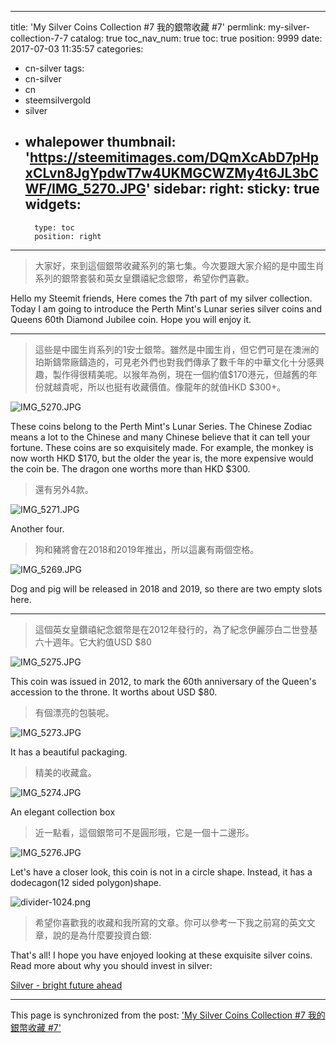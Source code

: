 
---
title: 'My Silver Coins Collection #7 我的銀幣收藏 #7'
permlink: my-silver-collection-7-7
catalog: true
toc_nav_num: true
toc: true
position: 9999
date: 2017-07-03 11:35:57
categories:
- cn-silver
tags:
- cn-silver
- cn
- steemsilvergold
- silver
- whalepower
thumbnail: 'https://steemitimages.com/DQmXcAbD7pHpxCLvn8JgYpdwT7w4UKMGCWZMy4t6JL3bCWF/IMG_5270.JPG'
sidebar:
    right:
        sticky: true
widgets:
    -
        type: toc
        position: right
---


> 大家好，來到這個銀幣收藏系列的第七集。今次要跟大家介紹的是中國生肖系列的銀幣套裝和英女皇鑽禧紀念銀幣，希望你們喜歡。

Hello my Steemit friends,
Here comes the 7th part of my silver collection. Today I am going to introduce the Perth Mint's Lunar series silver coins and Queens 60th Diamond Jubilee coin. Hope you will enjoy it.

<hr>



> 這些是中國生肖系列的1安士銀幣。雖然是中國生肖，但它們可是在澳洲的珀斯鑄幣廠鑄造的，可見老外們也對我們傳承了數千年的中華文化十分感興趣，製作得很精美呢。以猴年為例，現在一個約值$170港元，但越舊的年份就越貴呢，所以也挺有收藏價值。像龍年的就值HKD $300+。


![IMG_5270.JPG](https://steemitimages.com/DQmXcAbD7pHpxCLvn8JgYpdwT7w4UKMGCWZMy4t6JL3bCWF/IMG_5270.JPG)

These coins belong to the Perth Mint's Lunar Series. The Chinese Zodiac means a lot to the Chinese and many Chinese believe that it can tell your fortune. These coins are so exquisitely made. For example, the monkey is now worth HKD $170, but the older the year is, the more expensive would the coin be. The dragon one worths more than HKD $300.

> 還有另外4款。

![IMG_5271.JPG](https://steemitimages.com/DQmXXDkShBecg7pfzaGLq3s8kri6tQTPLcNwF2xRpthn4Km/IMG_5271.JPG)

Another four.

> 狗和豬將會在2018和2019年推出，所以這裏有兩個空格。

![IMG_5269.JPG](https://steemitimages.com/DQmW4Qf7paXpT3fDD8HcQG655s3rkBCPSkfkvZagynkhTdm/IMG_5269.JPG)

Dog and pig will be released in 2018 and 2019, so there are two empty slots here.



<hr>


> 這個英女皇鑽禧紀念銀幣是在2012年發行的，為了紀念伊麗莎白二世登基六十週年。它大約值USD $80 

![IMG_5275.JPG](https://steemitimages.com/DQmVbrW79cdoZ7Wkc2KNyEPVDhX5AEGw5AtjJKkVWid2Dxx/IMG_5275.JPG)

This coin was issued in 2012, to mark the 60th anniversary of the Queen's accession to the throne. It worths about USD $80.

> 有個漂亮的包裝呢。

![IMG_5273.JPG](https://steemitimages.com/DQmUDwCHXAXdigf7n29XTZDDbEZCowEzWp3WHgyj76QUCwt/IMG_5273.JPG)

It has a beautiful packaging.


> 精美的收藏盒。


![IMG_5274.JPG](https://steemitimages.com/DQmRfSjERqpKBfofCTC6ckumL2XBgBHe8jpfVRSTGcWkzss/IMG_5274.JPG)

An elegant collection box

> 近一點看，這個銀幣可不是圓形哦，它是一個十二邊形。

![IMG_5276.JPG](https://steemitimages.com/DQmRhLfdHEUKAm1ykzRDFRDSLhTB8Kmauf1oUPqPeqoVBPv/IMG_5276.JPG)

Let's have a closer look, this coin is not in a circle shape. Instead, it has a dodecagon(12 sided polygon)shape.




![divider-1024.png](https://steemitimages.com/DQmb9i2KiKpKHoj63jj482Z2HpRPSbx1UyAPXrRGYxXzhEj/divider-1024.png)


> 希望你喜歡我的收藏和我所寫的文章。你可以參考一下我之前寫的英文文章，說的是為什麼要投資白銀:


That's all! I hope you have enjoyed looking at these exquisite silver coins. Read more about why you should invest in silver:

[Silver - bright future ahead
](https://steemit.com/silver/@htliao/silver-bright-future-ahead-201769t2151437z)

- - -

This page is synchronized from the post: ['My Silver Coins Collection #7 我的銀幣收藏 #7'](https://steemit.com/@htliao/my-silver-collection-7-7)
